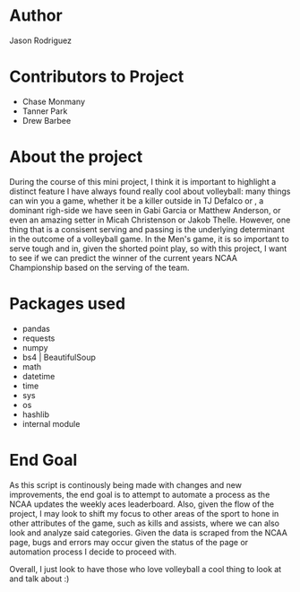 # Author
Jason Rodriguez

# Contributors to Project

- Chase Monmany
- Tanner Park
- Drew Barbee

# About the project

During the course of this mini project, I think it is important to highlight a distinct feature I have always found really cool about volleyball: many things can win you a game, whether it be a killer outside in TJ Defalco or , a dominant righ-side we have seen in Gabi Garcia or Matthew Anderson, or even an amazing setter in Micah Christenson or Jakob Thelle. However, one thing that is a consisent serving and passing is the underlying determinant in the outcome of a volleyball game. In the Men's game, it is so important to serve tough and in, given the shorted point play, so with this project, I want to see if we can predict the winner of the current years NCAA Championship based on the serving of the team. 

# Packages used 
- pandas
- requests
- numpy
- bs4 | BeautifulSoup
- math
- datetime
- time
- sys
- os
- hashlib
- internal module

# End Goal
As this script is continously being made with changes and new improvements, the end goal is to attempt to automate a process as the NCAA updates the weekly aces leaderboard. Also, given the flow of the project, I may look to shift my focus to other areas of the sport to hone in other attributes of the game, such as kills and assists, where we can also look and analyze said categories. Given the data is scraped from the NCAA page, bugs and errors may occur given the status of the page or automation process I decide to proceed with.

Overall, I just look to have those who love volleyball a cool thing to look at and talk about :)
